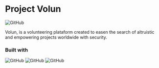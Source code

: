 # Project Volun
![GitHub](https://img.shields.io/github/license/Lelexg/volun?style=plastic)

Volun, is a volunteering plataform created to easen the search of altruistic and empowering projects worldwide with security.

### Built with
![GitHub](https://icon-icons.com/icons2/2148/PNG/128/nextjs_icon_132160.png)  ![GitHub](https://icon-icons.com/icons2/2107/PNG/128/file_type_graphql_icon_130564.png)  ![GitHub](https://icon-icons.com/icons2/2148/PNG/128/prisma_icon_132076.png)

